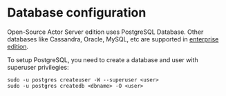 # Database configuration

Open-Source Actor Server edition uses PostgreSQL Database. Other databases like Cassandra, Oracle, MySQL, etc are supported in [enterprise edition](https://actor.im/platform/enterprise).

To setup PostgreSQL, you need to create a database and user with superuser privilegies:

```
sudo -u postgres createuser -W --superuser <user>
sudo -u postgres createdb <dbname> -O <user>
```
